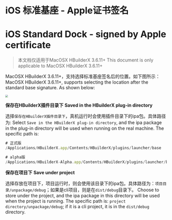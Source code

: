# iOS 标准基座 - Apple证书签名
# iOS Standard Dock - signed by Apple certificate

> 本文档仅适用于MacOSX HBuilderX 3.6.11+
> This document is only applicable to MacOSX HBuilderX 3.6.11+

MacOSX HBuilderX 3.6.11+，支持选择标准基座签名后的位置。如下图所示：
MacOSX HBuilderX 3.6.11+, supports selecting the location after the standard base signature. As shown below:

<img src="https://web-assets.dcloud.net.cn/unidoc/zh/ipa_save.jpg" style="zoom: 50%;" />

**保存在HBuilderX插件目录下**
**Saved in the HBuilderX plug-in directory**

选择`保存在HBuilderX插件目录下`，真机运行时会使用插件目录下的ipa包。具体路径为:
Select `Save in the HBuilderX plug-in directory`, and the ipa package in the plug-in directory will be used when running on the real machine. The specific path is:

```js
# 正式版
/Applications/HBuilderX.app/Contents/HBuilderX/plugins/launcher/base

# alpha版
/Applications/HBuilderX-Alpha.app/Contents/HBuilderX/plugins/launcher/base
```


**保存在项目下**
**Save under project**

选择存放在项目下，项目运行时，则会使用该目录下的ipa包。具体路径为：`项目目录/unpackage/debug`；如果是cli项目，则是在`dist/debug`目录下。
Choose to store under the project, and the ipa package in this directory will be used when the project is running. The specific path is: `project directory/unpackage/debug`; if it is a cli project, it is in the `dist/debug` directory.